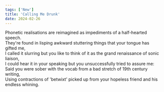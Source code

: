 ```yaml
---
tags: ['New']
title: 'Calling Me Drunk'
date: 2024-02-26
---
```


Phonetic realisations are reimagined as impediments of a half-hearted speech.  
They're found in lisping awkward stuttering things that your tongue has gifted me,  
I called it slurring but you like to think of it as the grand renaissance of sonic liaison,  
I could hear it in your speaking but you unsuccessfully tried to assure me:  
Said you were sober with the vocab from a bad stretch of 19th century writing,  
Using contractions of 'betwixt' picked up from your hopeless friend and his endless whining.  
